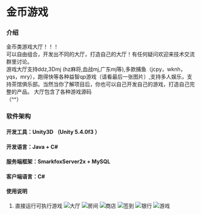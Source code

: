# 金币游戏

### 介绍
金币类游戏大厅！！！<br/>
可以自由组合，开发出不同的大厅，打造自己的大厅！有任何疑问欢迎来技术交流群里讨论。<br/>
游戏大厅支持ddz,3Dmj (hz麻将,血战mj,广东mj等),多款捕鱼（jcpy，wknh，yqs，mry），跑得快等各种益智qp游戏（请看最后一张图片）,支持多人娱乐，支持茶馆俱乐部。当然当你了解项目后，你也可以自己开发自己的游戏，打造自己完整的产品。
大厅包含了各种游戏源码<br/> 
（^^）
 

### 软件架构
#### 开发工具：Unity3D （Unity 5.4.0f3 ）
#### 开发语言：Java + C#
#### 服务端框架：SmarkfoxServer2x + MySQL
#### 客户端语言：C#
 
#### 使用说明
1. 直接运行可执行游戏 
![大厅](https://images.gitee.com/uploads/images/2019/0626/182514_c6619441_1408290.jpeg "hall.jpg")
![房间](https://images.gitee.com/uploads/images/2019/0626/182608_4f8c5a13_1408290.jpeg "room.jpg")
![商店](https://images.gitee.com/uploads/images/2019/0626/182644_bbc55543_1408290.jpeg "shop.jpg")
![签到](https://images.gitee.com/uploads/images/2019/0626/182711_84b99ec4_1408290.jpeg "sign.jpg")
![银行](https://images.gitee.com/uploads/images/2019/0626/182728_89214bb6_1408290.jpeg "bank.jpg")
![游戏](https://images.gitee.com/uploads/images/2019/0626/182747_62310769_1408290.jpeg "games.jpg")





